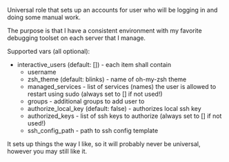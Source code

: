 Universal role that sets up an accounts for user who will be logging in and doing some manual work.

The purpose is that I have a consistent environment with my favorite debugging toolset on each server that I manage.

 Supported vars (all optional):
 - interactive_users (default: []) - each item shall contain
   - username
   - zsh_theme (default: blinks) - name of oh-my-zsh theme
   - managed_services - list of services (names) the user is allowed to restart using sudo (always set to [] if not used!)
   - groups - additional groups to add user to
   - authorize_local_key (default: false) - authorizes local ssh key
   - authorized_keys - list of ssh keys to authorize (always set to [] if not used!)
   - ssh_config_path - path to ssh config template


It sets up things the way I like, so it will probably never be universal, however you may still like it.